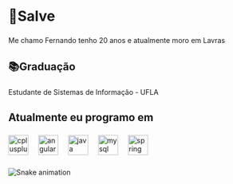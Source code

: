 <h1 align="left">👋Salve</h1>

###

<p align="left">Me chamo Fernando tenho 20 anos e atualmente moro em Lavras</p>

###

<h2 align="left">📚Graduação</h2>

###

<p align="left">Estudante de Sistemas de Informação - UFLA</p>

###

<h2 align="left">Atualmente eu programo em</h2>

###

<div align="left">
  <img src="https://cdn.jsdelivr.net/gh/devicons/devicon/icons/cplusplus/cplusplus-original.svg" height="40" alt="cplusplus logo"  />
  <img width="12" />
  <img src="https://cdn.jsdelivr.net/gh/devicons/devicon/icons/angularjs/angularjs-original.svg" height="40" alt="angularjs logo"  />
  <img width="12" />
  <img src="https://cdn.jsdelivr.net/gh/devicons/devicon/icons/java/java-original.svg" height="40" alt="java logo"  />
  <img width="12" />
  <img src="https://cdn.jsdelivr.net/gh/devicons/devicon/icons/mysql/mysql-original.svg" height="40" alt="mysql logo"  />
  <img width="12" />
  <img src="https://cdn.jsdelivr.net/gh/devicons/devicon/icons/spring/spring-original.svg" height="40" alt="spring logo"  />
</div>

###

<img src="https://raw.githubusercontent.com/oF0kus/oF0kus/output/snake.svg" alt="Snake animation" />

###
